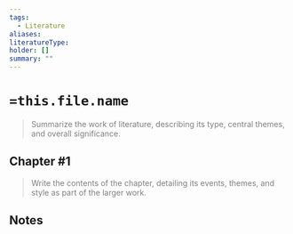 ```yaml
---
tags:
  - Literature
aliases:
literatureType:
holder: []
summary: ""
---
```


# `=this.file.name`

> <font color="#7f7f7f">Summarize the work of literature, describing its type, central themes, and overall significance.</font>

## Chapter #1

> <font color="#7f7f7f">Write the contents of the chapter, detailing its events, themes, and style as part of the larger work.</font>

## Notes
